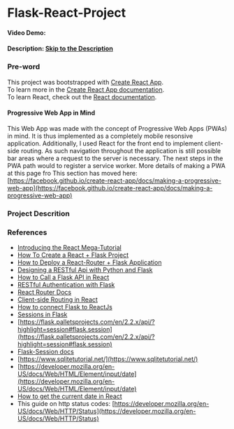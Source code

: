 # Flask-React-Project
#### Video Demo:  <URL HERE>
#### Description: [Skip to the  Description](#project-description)


### Pre-word
This project was bootstrapped with [Create React App](https://github.com/facebook/create-react-app).<br>
To learn more in the [Create React App documentation](https://facebook.github.io/create-react-app/docs/getting-started).<br>
To learn React, check out the [React documentation](https://reactjs.org/).<br>

#### Progressive Web App in Mind
This Web App was made with the concept of Progressive Web Apps (PWAs) in mind. It is thus implemented as a completely mobile resonsive application.
Additionally, I used React for the front end to implement client-side routing. As such navigation throughout the application is still possible bar areas where a request to the server is necessary.
The next steps in the PWA path would to register a service worker. More details of making a PWA  at this page fro
This section has moved here: [https://facebook.github.io/create-react-app/docs/making-a-progressive-web-app](https://facebook.github.io/create-react-app/docs/making-a-progressive-web-app)


### Project Descrition

<!-- ###  -->


### References
- [Introducing the React Mega-Tutorial](https://blog.miguelgrinberg.com/post/introducing-the-react-mega-tutorial)
- [How To Create a React + Flask Project](https://blog.miguelgrinberg.com/post/how-to-create-a-react--flask-project)
- [How to Deploy a React-Router + Flask Application](https://blog.miguelgrinberg.com/post/how-to-deploy-a-react-router-flask-application)
- [Designing a RESTful Api with Python and Flask](https://blog.miguelgrinberg.com/post/designing-a-restful-api-with-python-and-flask)
- [How to Call a Flask API in React](https://www.youtube.com/watch?v=06pWsB_hoD4)
- [RESTful Authentication with Flask](https://blog.miguelgrinberg.com/post/restful-authentication-with-flask)
- [React Router Docs](https://reactrouter.com/en/main/start/overview)
- [Client-side Routing in React](https://www.pluralsight.com/guides/pros-and-cons-of-client-side-routing-with-react#module-clientsideroutinginreact)
- [How to connect Flask to ReactJs](https://dev.to/nagatodev/how-to-connect-flask-to-reactjs-1k8i)
- [Sessions in Flask](https://testdriven.io/blog/flask-sessions/)
- [https://flask.palletsprojects.com/en/2.2.x/api/?highlight=session#flask.session](https://flask.palletsprojects.com/en/2.2.x/api/?highlight=session#flask.session)
- [Flask-Session docs](https://flask-session.readthedocs.io/en/latest/)
- [https://www.sqlitetutorial.net/](https://www.sqlitetutorial.net/)
- [https://developer.mozilla.org/en-US/docs/Web/HTML/Element/input/date](https://developer.mozilla.org/en-US/docs/Web/HTML/Element/input/date)
- [How to get the current date in React](https://reactgo.com/react-get-current-date/)
- This guide on http status codes: [https://developer.mozilla.org/en-US/docs/Web/HTTP/Status](https://developer.mozilla.org/en-US/docs/Web/HTTP/Status)
